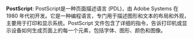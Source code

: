 **PostScript**: PostScript是一种页面描述语言 (PDL)，由 Adobe Systems 在 1980 年代初开发。它是一种编程语言，专门用于描述图形和文本的布局和外观，主要用于打印和显示系统。PostScript 文件包含了详细的指令，告诉打印机或显示设备如何生成页面上的每一个元素，包括字体、图形、颜色和图像。
